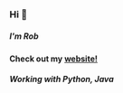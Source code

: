 ### Hi 👋

##### I'm Rob

#### Check out my [website!](www.roberthoma.com)

##### Working with Python, Java

<!--- ![Visitor Count](https://profile-counter.glitch.me/robhoma/count.svg) -->



<!--
**robhoma/robhoma** is a ✨ _special_ ✨ repository because its `README.md` (this file) appears on your GitHub profile.

Here are some ideas to get you started:

- 🔭 I’m currently working on ...
- 🌱 I’m currently learning ...
- 👯 I’m looking to collaborate on ...
- 🤔 I’m looking for help with ...
- 💬 Ask me about ...
- 📫 How to reach me: ...
- 😄 Pronouns: ...
- ⚡ Fun fact: ...
-->
